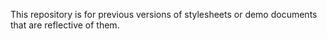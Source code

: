 This repository is for previous versions of stylesheets or demo documents that are reflective of them.
